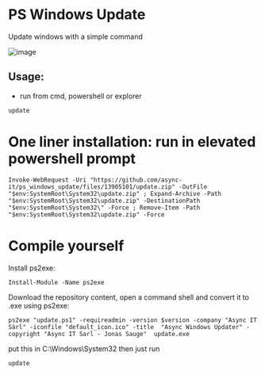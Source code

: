# PS Windows Update
Update windows with a simple command

![image](https://github.com/async-it/ps_windows_update/assets/70369976/adea5795-d4a4-43ca-8213-a360de5636be)

## Usage:
- run from cmd, powershell or explorer
```ssh
update
```



# One liner installation: run in elevated powershell prompt
```shell
Invoke-WebRequest -Uri "https://github.com/async-it/ps_windows_update/files/13905101/update.zip" -OutFile "$env:SystemRoot\System32\update.zip" ; Expand-Archive -Path "$env:SystemRoot\System32\update.zip" -DestinationPath "$env:SystemRoot\System32\" -Force ; Remove-Item -Path "$env:SystemRoot\System32\update.zip" -Force
```

# Compile yourself

Install ps2exe:
```shell
Install-Module -Name ps2exe
```

Download the repository content, open a command shell and convert it to .exe using ps2exe:

```shell
ps2exe "update.ps1" -requireadmin -version $version -company "Async IT Sàrl" -iconfile "default_icon.ico" -title  "Async Windows Updater" -copyright "Async IT Sarl - Jonas Sauge"  update.exe
```
put this in C:\Windows\System32 then just run
```shell
update
```

